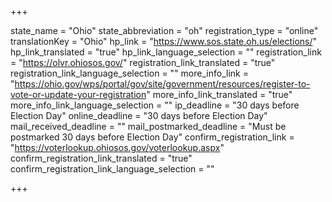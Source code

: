 +++

state_name = "Ohio"
state_abbreviation = "oh"
registration_type = "online"
translationKey = "Ohio"
hp_link = "https://www.sos.state.oh.us/elections/"
hp_link_translated = "true"
hp_link_language_selection = ""
registration_link = "https://olvr.ohiosos.gov/"
registration_link_translated = "true"
registration_link_language_selection = ""
more_info_link = "https://ohio.gov/wps/portal/gov/site/government/resources/register-to-vote-or-update-your-registration"
more_info_link_translated = "true"
more_info_link_language_selection = ""
ip_deadline = "30 days before Election Day"
online_deadline = "30 days before Election Day"
mail_received_deadline = ""
mail_postmarked_deadline = "Must be postmarked 30 days before Election Day"
confirm_registration_link = "https://voterlookup.ohiosos.gov/voterlookup.aspx"
confirm_registration_link_translated = "true"
confirm_registration_link_language_selection = ""

+++